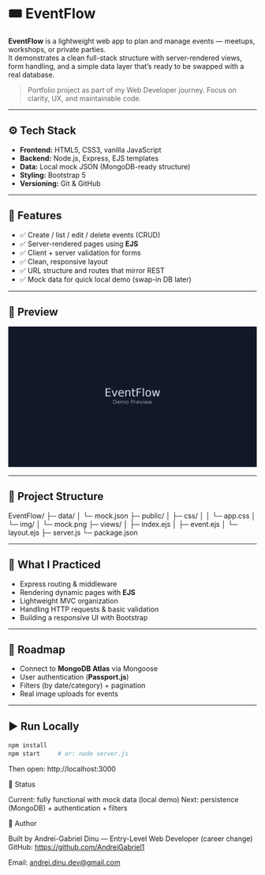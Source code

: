 # 🎟️ EventFlow

**EventFlow** is a lightweight web app to plan and manage events — meetups, workshops, or private parties.  
It demonstrates a clean full-stack structure with server-rendered views, form handling, and a simple data layer that’s ready to be swapped with a real database.

> Portfolio project as part of my Web Developer journey. Focus on clarity, UX, and maintainable code.

---

## ⚙️ Tech Stack

- **Frontend:** HTML5, CSS3, vanilla JavaScript  
- **Backend:** Node.js, Express, EJS templates  
- **Data:** Local mock JSON (MongoDB-ready structure)  
- **Styling:** Bootstrap 5  
- **Versioning:** Git & GitHub  

---

## 🚀 Features

- ✅ Create / list / edit / delete events (CRUD)  
- ✅ Server-rendered pages using **EJS**  
- ✅ Client + server validation for forms  
- ✅ Clean, responsive layout  
- ✅ URL structure and routes that mirror REST  
- ✅ Mock data for quick local demo (swap-in DB later)  

---

## 📸 Preview

![Preview](public/img/mock.png)

---

## 🧩 Project Structure
EventFlow/
├─ data/
│ └─ mock.json
├─ public/
│ ├─ css/
│ │ └─ app.css
│ └─ img/
│ └─ mock.png
├─ views/
│ ├─ index.ejs
│ ├─ event.ejs
│ └─ layout.ejs
├─ server.js
└─ package.json

---

## 🧠 What I Practiced

- Express routing & middleware  
- Rendering dynamic pages with **EJS**  
- Lightweight MVC organization  
- Handling HTTP requests & basic validation  
- Building a responsive UI with Bootstrap  

---

## 🔮 Roadmap

- Connect to **MongoDB Atlas** via Mongoose  
- User authentication (**Passport.js**)  
- Filters (by date/category) + pagination  
- Real image uploads for events  

---

## ▶️ Run Locally

```bash
npm install
npm start     # or: node server.js
```
Then open: http://localhost:3000

📌 Status

Current: fully functional with mock data (local demo)
Next: persistence (MongoDB) + authentication + filters

👤 Author

Built by Andrei-Gabriel Dinu — Entry-Level Web Developer (career change)
GitHub: https://github.com/AndreiGabriel1

Email: andrei.dinu.dev@gmail.com